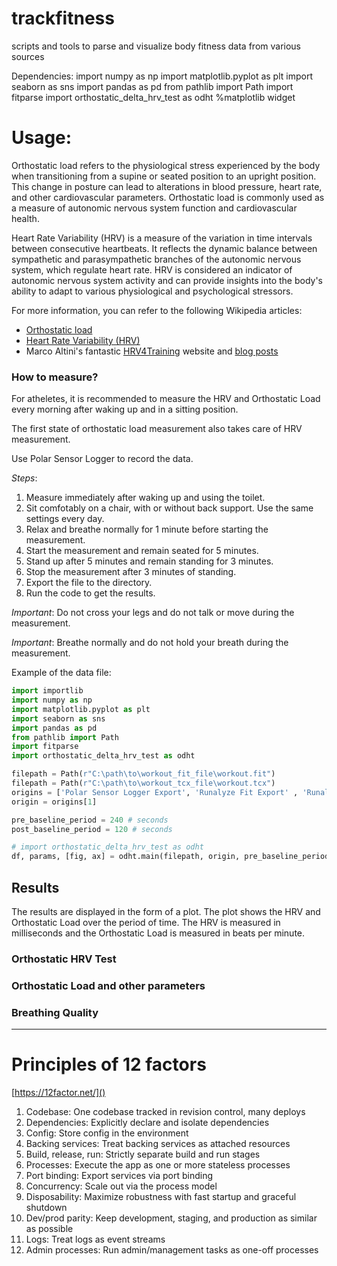 # trackfitness
scripts and tools to parse and visualize body fitness data from various sources

Dependencies:
import numpy as np
import matplotlib.pyplot as plt
import seaborn as sns
import pandas as pd
from pathlib import Path
import fitparse
import orthostatic_delta_hrv_test as odht
%matplotlib widget

# Usage:
Orthostatic load refers to the physiological stress experienced by the body when transitioning from a supine or seated position to an upright position. This change in posture can lead to alterations in blood pressure, heart rate, and other cardiovascular parameters. Orthostatic load is commonly used as a measure of autonomic nervous system function and cardiovascular health.

Heart Rate Variability (HRV) is a measure of the variation in time intervals between consecutive heartbeats. It reflects the dynamic balance between sympathetic and parasympathetic branches of the autonomic nervous system, which regulate heart rate. HRV is considered an indicator of autonomic nervous system activity and can provide insights into the body's ability to adapt to various physiological and psychological stressors.

For more information, you can refer to the following Wikipedia articles:

- [Orthostatic load](https://en.wikipedia.org/wiki/Orthostatic_load)
- [Heart Rate Variability (HRV)](https://en.wikipedia.org/wiki/Heart_rate_variability)
- Marco Altini's fantastic [HRV4Training](https://www.hrv4training.com/) website and [blog posts](https://marcoaltini.substack.com/)


### How to measure?
For atheletes, it is recommended to measure the HRV and Orthostatic Load every morning after waking up and in a sitting position.

The first state of orthostatic load measurement also takes care of HRV measurement.

Use Polar Sensor Logger to record the data.

*Steps*:
1. Measure immediately after waking up and using the toilet.
2. Sit comfotably on a chair, with or without back support. Use the same settings every day.
3. Relax and breathe normally for 1 minute before starting the measurement.
4. Start the measurement and remain seated for 5 minutes.
5. Stand up after 5 minutes and remain standing for 3 minutes.
6. Stop the measurement after 3 minutes of standing.
7. Export the file to the directory.
8. Run the code to get the results.

_Important_: Do not cross your legs and do not talk or move during the measurement.

_Important_: Breathe normally and do not hold your breath during the measurement.

Example of the data file:
```python
import importlib
import numpy as np
import matplotlib.pyplot as plt
import seaborn as sns
import pandas as pd
from pathlib import Path
import fitparse
import orthostatic_delta_hrv_test as odht

filepath = Path(r"C:\path\to\workout_fit_file\workout.fit")
filepath = Path(r"C:\path\to\workout_tcx_file\workout.tcx")
origins = ['Polar Sensor Logger Export', 'Runalyze Fit Export' , 'Runalyze TCX Export']
origin = origins[1]

pre_baseline_period = 240 # seconds
post_baseline_period = 120 # seconds

# import orthostatic_delta_hrv_test as odht
df, params, [fig, ax] = odht.main(filepath, origin, pre_baseline_period=pre_baseline_period, post_baseline_period=post_baseline_period, plot=True) #, plot=True)
```

## Results
The results are displayed in the form of a plot. The plot shows the HRV and Orthostatic Load over the period of time. The HRV is measured in milliseconds and the Orthostatic Load is measured in beats per minute.

### Orthostatic HRV Test

### Orthostatic Load and other parameters

### Breathing Quality


---
# Principles of 12 factors
[https://12factor.net/]()
1. Codebase:            One codebase tracked in revision control, many deploys
2. Dependencies:        Explicitly declare and isolate dependencies
3. Config:              Store config in the environment
4. Backing services:    Treat backing services as attached resources
5. Build, release, run: Strictly separate build and run stages
6. Processes:           Execute the app as one or more stateless processes
7. Port binding:        Export services via port binding
8. Concurrency:         Scale out via the process model
9. Disposability:       Maximize robustness with fast startup and graceful shutdown
10. Dev/prod parity:    Keep development, staging, and production as similar as possible
11. Logs:               Treat logs as event streams
12. Admin processes:    Run admin/management tasks as one-off processes